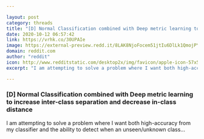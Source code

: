 ```yaml
---

layout: post
category: threads
title: "[D] Normal Classification combined with Deep metric learning to increase inter-class separation and decrease in-class distance"
date: 2020-10-12 06:57:42
link: https://vrhk.co/30UPAIe
image: https://external-preview.redd.it/8LAK8NjoFocem51jtIu6DlLk1QmojPYHHW7fJQMe-Z4.jpg?width=1200&height=628.272251309&auto=webp&crop=1200:628.272251309,smart&s=d4c2f82959b8e23fd023ba5bfbab4d0d6be8cafb
domain: reddit.com
author: "reddit"
icon: http://www.redditstatic.com/desktop2x/img/favicon/apple-icon-57x57.png
excerpt: "I am attempting to solve a problem where I want both high-accuracy from my classifier and the ability to detect when an unseen/unknown class..."

---
```


### [D] Normal Classification combined with Deep metric learning to increase inter-class separation and decrease in-class distance

I am attempting to solve a problem where I want both high-accuracy from my classifier and the ability to detect when an unseen/unknown class...